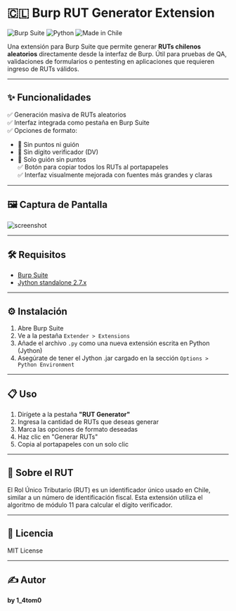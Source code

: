 # 🇨🇱 Burp RUT Generator Extension

![Burp Suite](https://img.shields.io/badge/Burp%20Suite-Extension-orange?logo=burp-suite&style=flat-square)
![Python](https://img.shields.io/badge/Built%20with-Jython-blue?logo=python&style=flat-square)
![Made in Chile](https://img.shields.io/badge/Made%20in-Chile-red?style=flat-square)

Una extensión para Burp Suite que permite generar **RUTs chilenos aleatorios** directamente desde la interfaz de Burp. Útil para pruebas de QA, validaciones de formularios o pentesting en aplicaciones que requieren ingreso de RUTs válidos.

---

## ✨ Funcionalidades

✅ Generación masiva de RUTs aleatorios  
✅ Interfaz integrada como pestaña en Burp Suite  
✅ Opciones de formato:
- 🔹 Sin puntos ni guión
- 🔹 Sin dígito verificador (DV)
- 🔹 Solo guión sin puntos  
✅ Botón para copiar todos los RUTs al portapapeles  
✅ Interfaz visualmente mejorada con fuentes más grandes y claras

---

## 🖼️ Captura de Pantalla

![screenshot](https://i.imgur.com/S5Ma5yJ.png)

---

## 🛠️ Requisitos

- [Burp Suite](https://portswigger.net/burp)
- [Jython standalone 2.7.x](https://www.jython.org/download)

---

## ⚙️ Instalación

1. Abre Burp Suite
2. Ve a la pestaña `Extender > Extensions`
3. Añade el archivo `.py` como una nueva extensión escrita en Python (Jython)
4. Asegúrate de tener el Jython .jar cargado en la sección `Options > Python Environment`

---

## 📋 Uso

1. Dirígete a la pestaña **"RUT Generator"**
2. Ingresa la cantidad de RUTs que deseas generar
3. Marca las opciones de formato deseadas
4. Haz clic en "Generar RUTs"
5. Copia al portapapeles con un solo clic

---

## 🧠 Sobre el RUT

El Rol Único Tributario (RUT) es un identificador único usado en Chile, similar a un número de identificación fiscal. Esta extensión utiliza el algoritmo de módulo 11 para calcular el dígito verificador.

---

## 📄 Licencia

MIT License

---

## ✍️ Autor

**by 1_4tom0**  
